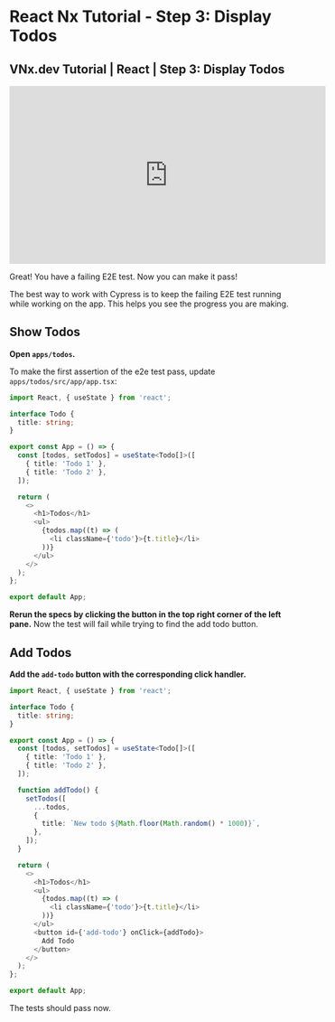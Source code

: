# React Nx Tutorial - Step 3: Display Todos

## VNx.dev Tutorial | React | Step 3: Display Todos

<iframe width="560" height="315" src="https://www.youtube.com/embed/fNehP0WX__c" frameborder="0" allow="accelerometer; autoplay; encrypted-media; gyroscope; picture-in-picture" allowfullscreen></iframe>

Great! You have a failing E2E test. Now you can make it pass!

The best way to work with Cypress is to keep the failing E2E test running while working on the app. This helps you see the progress you are making.

## Show Todos

**Open `apps/todos`.**

To make the first assertion of the e2e test pass, update `apps/todos/src/app/app.tsx`:

```typescript
import React, { useState } from 'react';

interface Todo {
  title: string;
}

export const App = () => {
  const [todos, setTodos] = useState<Todo[]>([
    { title: 'Todo 1' },
    { title: 'Todo 2' },
  ]);

  return (
    <>
      <h1>Todos</h1>
      <ul>
        {todos.map((t) => (
          <li className={'todo'}>{t.title}</li>
        ))}
      </ul>
    </>
  );
};

export default App;
```

**Rerun the specs by clicking the button in the top right corner of the left pane.** Now the test will fail while trying to find the add todo button.

## Add Todos

**Add the `add-todo` button with the corresponding click handler.**

```typescript
import React, { useState } from 'react';

interface Todo {
  title: string;
}

export const App = () => {
  const [todos, setTodos] = useState<Todo[]>([
    { title: 'Todo 1' },
    { title: 'Todo 2' },
  ]);

  function addTodo() {
    setTodos([
      ...todos,
      {
        title: `New todo ${Math.floor(Math.random() * 1000)}`,
      },
    ]);
  }

  return (
    <>
      <h1>Todos</h1>
      <ul>
        {todos.map((t) => (
          <li className={'todo'}>{t.title}</li>
        ))}
      </ul>
      <button id={'add-todo'} onClick={addTodo}>
        Add Todo
      </button>
    </>
  );
};

export default App;
```

The tests should pass now.
